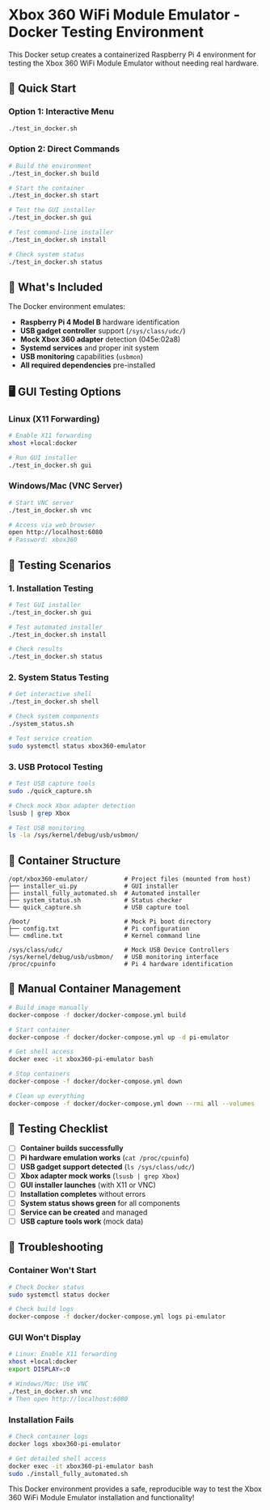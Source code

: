 # Xbox 360 WiFi Module Emulator - Docker Testing Environment

This Docker setup creates a containerized Raspberry Pi 4 environment for testing the Xbox 360 WiFi Module Emulator without needing real hardware.

## 🚀 Quick Start

### Option 1: Interactive Menu
```bash
./test_in_docker.sh
```

### Option 2: Direct Commands
```bash
# Build the environment
./test_in_docker.sh build

# Start the container
./test_in_docker.sh start

# Test the GUI installer
./test_in_docker.sh gui

# Test command-line installer  
./test_in_docker.sh install

# Check system status
./test_in_docker.sh status
```

## 🐳 What's Included

The Docker environment emulates:

- **Raspberry Pi 4 Model B** hardware identification
- **USB gadget controller** support (`/sys/class/udc/`)
- **Mock Xbox 360 adapter** detection (045e:02a8)
- **Systemd services** and proper init system
- **USB monitoring** capabilities (`usbmon`)
- **All required dependencies** pre-installed

## 🖥️ GUI Testing Options

### Linux (X11 Forwarding)
```bash
# Enable X11 forwarding
xhost +local:docker

# Run GUI installer
./test_in_docker.sh gui
```

### Windows/Mac (VNC Server)
```bash
# Start VNC server
./test_in_docker.sh vnc

# Access via web browser
open http://localhost:6080
# Password: xbox360
```

## 🧪 Testing Scenarios

### 1. Installation Testing
```bash
# Test GUI installer
./test_in_docker.sh gui

# Test automated installer
./test_in_docker.sh install

# Check results
./test_in_docker.sh status
```

### 2. System Status Testing
```bash
# Get interactive shell
./test_in_docker.sh shell

# Check system components
./system_status.sh

# Test service creation
sudo systemctl status xbox360-emulator
```

### 3. USB Protocol Testing
```bash
# Test USB capture tools
sudo ./quick_capture.sh

# Check mock Xbox adapter detection
lsusb | grep Xbox

# Test USB monitoring
ls -la /sys/kernel/debug/usb/usbmon/
```

## 📁 Container Structure

```
/opt/xbox360-emulator/          # Project files (mounted from host)
├── installer_ui.py             # GUI installer
├── install_fully_automated.sh  # Automated installer
├── system_status.sh            # Status checker
└── quick_capture.sh            # USB capture tool

/boot/                          # Mock Pi boot directory
├── config.txt                  # Pi configuration
└── cmdline.txt                 # Kernel command line

/sys/class/udc/                 # Mock USB Device Controllers
/sys/kernel/debug/usb/usbmon/   # USB monitoring interface
/proc/cpuinfo                   # Pi 4 hardware identification
```

## 🔧 Manual Container Management

```bash
# Build image manually
docker-compose -f docker/docker-compose.yml build

# Start container
docker-compose -f docker/docker-compose.yml up -d pi-emulator

# Get shell access
docker exec -it xbox360-pi-emulator bash

# Stop containers
docker-compose -f docker/docker-compose.yml down

# Clean up everything
docker-compose -f docker/docker-compose.yml down --rmi all --volumes
```

## 🎯 Testing Checklist

- [ ] **Container builds successfully**
- [ ] **Pi hardware emulation works** (`cat /proc/cpuinfo`)
- [ ] **USB gadget support detected** (`ls /sys/class/udc/`)
- [ ] **Xbox adapter mock works** (`lsusb | grep Xbox`)
- [ ] **GUI installer launches** (with X11 or VNC)
- [ ] **Installation completes** without errors
- [ ] **System status shows green** for all components
- [ ] **Service can be created** and managed
- [ ] **USB capture tools work** (mock data)

## 🚨 Troubleshooting

### Container Won't Start
```bash
# Check Docker status
sudo systemctl status docker

# Check build logs
docker-compose -f docker/docker-compose.yml logs pi-emulator
```

### GUI Won't Display
```bash
# Linux: Enable X11 forwarding
xhost +local:docker
export DISPLAY=:0

# Windows/Mac: Use VNC
./test_in_docker.sh vnc
# Then open http://localhost:6080
```

### Installation Fails
```bash
# Check container logs
docker logs xbox360-pi-emulator

# Get detailed shell access
docker exec -it xbox360-pi-emulator bash
sudo ./install_fully_automated.sh
```

This Docker environment provides a safe, reproducible way to test the Xbox 360 WiFi Module Emulator installation and functionality!